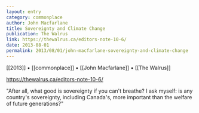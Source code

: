 ```yaml
---
layout: entry
category: commonplace
author: John Macfarlane
title: Sovereignty and Climate Change
publication: The Walrus
link: https://thewalrus.ca/editors-note-10-6/
date: 2013-08-01
permalink: 2013/08/01/john-macfarlane-sovereignty-and-climate-change
---
```


[[2013]] • [[commonplace]] • [[John Macfarlane]] • [[The Walrus]]

https://thewalrus.ca/editors-note-10-6/

"After all, what good is sovereignty if you can't breathe? I ask myself: is any country's sovereignty, including Canada's, more important than the welfare of future generations?" 